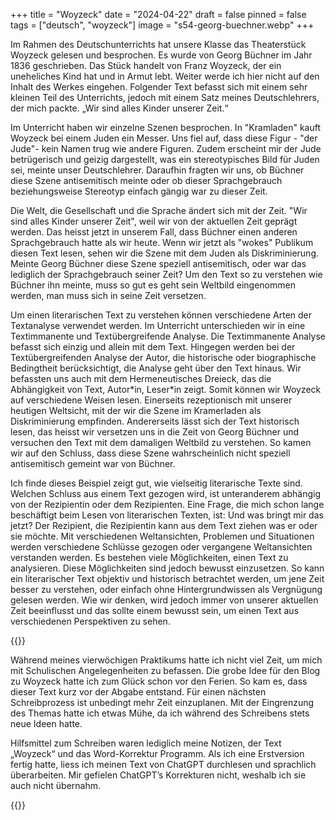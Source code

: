 +++
title = "Woyzeck"
date = "2024-04-22"
draft = false
pinned = false
tags = ["deutsch", "woyzeck"]
image = "s54-georg-buechner.webp"
+++
<!--StartFragment-->

Im Rahmen des Deutschunterrichts hat unsere Klasse das Theaterstück Woyzeck gelesen und besprochen. Es wurde von Georg Büchner im Jahr 1836 geschrieben. Das Stück handelt von Franz Woyzeck, der ein uneheliches Kind hat und in Armut lebt. Weiter werde ich hier nicht auf den Inhalt des Werkes eingehen. Folgender Text befasst sich mit einem sehr kleinen Teil des Unterrichts, jedoch mit einem Satz meines Deutschlehrers, der mich packte. „Wir sind alles Kinder unserer Zeit.“

Im Unterricht haben wir einzelne Szenen besprochen. In "Kramladen" kauft Woyzeck bei einem Juden ein Messer. Uns fiel auf, dass diese Figur - "der Jude"- kein Namen trug wie andere Figuren. Zudem erscheint mir der Jude betrügerisch und geizig dargestellt, was ein stereotypisches Bild für Juden sei, meinte unser Deutschlehrer. Daraufhin fragten wir uns, ob Büchner diese Szene antisemitisch meinte oder ob dieser Sprachgebrauch beziehungsweise Stereotyp einfach gängig war zu dieser Zeit.

Die Welt, die Gesellschaft und die Sprache ändert sich mit der Zeit. "Wir sind alles Kinder unserer Zeit", weil wir von der aktuellen Zeit geprägt werden. Das heisst jetzt in unserem Fall, dass Büchner einen anderen Sprachgebrauch hatte als wir heute. Wenn wir jetzt als "wokes" Publikum diesen Text lesen, sehen wir die Szene mit dem Juden als Diskriminierung. Meinte Georg Büchner diese Szene speziell antisemitisch, oder war das lediglich der Sprachgebrauch seiner Zeit? Um den Text so zu verstehen wie Büchner ihn meinte, muss so gut es geht sein Weltbild eingenommen werden, man muss sich in seine Zeit versetzen. 

Um einen literarischen Text zu verstehen können verschiedene Arten der Textanalyse verwendet werden. Im Unterricht unterschieden wir in eine Textimmanente und Textübergreifende Analyse. Die Textimmanente Analyse befasst sich einzig und allein mit dem Text. Hingegen werden bei der Textübergreifenden Analyse der Autor, die historische oder biographische Bedingtheit berücksichtigt, die Analyse geht über den Text hinaus. Wir befassten uns auch mit dem Hermeneutisches Dreieck, das die Abhängigkeit von Text, Autor\*in, Leser\*in zeigt. Somit können wir Woyzeck auf verschiedene Weisen lesen. Einerseits rezeptionisch mit unserer heutigen Weltsicht, mit der wir die Szene im Kramerladen als Diskriminierung empfinden. Andererseits lässt sich der Text historisch lesen, das heisst wir versetzen uns in die Zeit von Georg Büchner und versuchen den Text mit dem damaligen Weltbild zu verstehen. So kamen wir auf den Schluss, dass diese Szene wahrscheinlich nicht speziell antisemitisch gemeint war von Büchner.

Ich finde dieses Beispiel zeigt gut, wie vielseitig literarische Texte sind. Welchen Schluss aus einem Text gezogen wird, ist unteranderem abhängig von der Rezipientin oder dem Rezipienten. Eine Frage, die mich schon lange beschäftigt beim Lesen von literarischen Texten, ist: Und was bringt mir das jetzt? Der Rezipient, die Rezipientin kann aus dem Text ziehen was er oder sie möchte. Mit verschiedenen Weltansichten, Problemen und Situationen werden verschiedene Schlüsse gezogen oder vergangene Weltansichten verstanden werden. Es bestehen viele Möglichkeiten, einen Text zu analysieren. Diese Möglichkeiten sind jedoch bewusst einzusetzen. So kann ein literarischer Text objektiv und historisch betrachtet werden, um jene Zeit besser zu verstehen, oder einfach ohne Hintergrundwissen als Vergnügung gelesen werden. Wie wir denken, wird jedoch immer von unserer aktuellen Zeit beeinflusst und das sollte einem bewusst sein, um einen Text aus verschiedenen Perspektiven zu sehen. 

<!--EndFragment-->

{{<box title ="Metatext">}}

Während meines vierwöchigen Praktikums hatte ich nicht viel Zeit, um mich mit Schulischen Angelegenheiten zu befassen. Die grobe Idee für den Blog zu Woyzeck hatte ich zum Glück schon vor den Ferien. So kam es, dass dieser Text kurz vor der Abgabe entstand. Für einen nächsten Schreibprozess ist unbedingt mehr Zeit einzuplanen. Mit der Eingrenzung des Themas hatte ich etwas Mühe, da ich während des Schreibens stets neue Ideen hatte.

Hilfsmittel zum Schreiben waren lediglich meine Notizen, der Text „Woyzeck“ und das Word-Korrektur Programm. Als ich eine Erstversion fertig hatte, liess ich meinen Text von ChatGPT durchlesen und sprachlich überarbeiten. Mir gefielen ChatGPT’s Korrekturen nicht, weshalb ich sie auch nicht übernahm.    

{{<box>}}